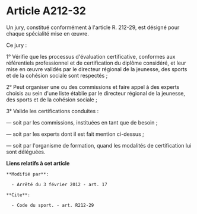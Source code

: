 # Article A212-32

Un jury, constitué conformément à l'article R. 212-29, est désigné pour chaque spécialité mise en œuvre. 

Ce jury : 

1° Vérifie que les processus d'évaluation certificative, conformes aux référentiels professionnel et de certification du
diplôme considéré, et leur mise en œuvre validés par le directeur régional de la jeunesse, des sports et de la cohésion
sociale sont respectés ; 

2° Peut organiser une ou des commissions et faire appel à des experts choisis au sein d'une liste établie par le directeur
régional de la jeunesse, des sports et de la cohésion sociale ; 

3° Valide les certifications conduites : 

― soit par les commissions, instituées en tant que de besoin ; 

― soit par les experts dont il est fait mention ci-dessus ; 

― soit par l'organisme de formation, quand les modalités de certification lui sont déléguées.

**Liens relatifs à cet article**

	**Modifié par**:

	  - Arrêté du 3 février 2012 - art. 17

	**Cite**:

	  - Code du sport. - art. R212-29
